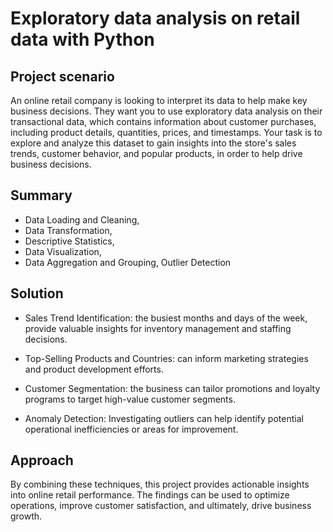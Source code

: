 # Exploratory data analysis on retail data with Python

## Project scenario
An online retail company is looking to interpret its data to help make key business decisions. They want you to use exploratory data analysis on their transactional data, which contains information about customer purchases, including product details, quantities, prices, and timestamps. Your task is to explore and analyze this dataset to gain insights into the store's sales trends, customer behavior, and popular products, in order to help drive business decisions.

## Summary
+ Data Loading and Cleaning,
+ Data Transformation,
+ Descriptive Statistics,
+ Data Visualization,
+ Data Aggregation and Grouping, Outlier Detection

## Solution
+ Sales Trend Identification: the busiest months and days of the week, provide valuable insights for inventory management and staffing decisions.

+ Top-Selling Products and Countries:  can inform marketing strategies and product development efforts.

+ Customer Segmentation: the business can tailor promotions and loyalty programs to target high-value customer segments.

+ Anomaly Detection: Investigating outliers can help identify potential operational inefficiencies or areas for improvement.


## Approach
By combining these techniques, this project provides actionable insights into online retail performance. The findings can be used to optimize operations, improve customer satisfaction, and ultimately, drive business growth.  
